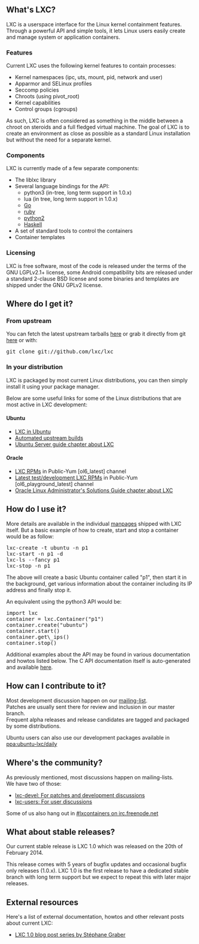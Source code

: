 <h2>What's LXC?</h2>

<p>LXC is a userspace interface for the Linux kernel containment
   features.<br />
   Through a powerful API and simple tools, it lets Linux
   users easily create and manage system or application containers.
</p>

<h3>Features</h3>
<p>Current LXC uses the following kernel features to contain
   processes:
  <ul>
    <li>Kernel namespaces (ipc, uts, mount, pid, network and user)</li>
    <li>Apparmor and SELinux profiles</li>
    <li>Seccomp policies</li>
    <li>Chroots (using pivot_root)</li>
    <li>Kernel capabilities</li>
    <li>Control groups (cgroups)</li>
  </ul>
</p>

<p>As such, LXC is often considered as something in the middle
   between a chroot on steroids and a full fledged virtual machine. The
   goal of LXC is to create an environment as close as possible as a
   standard Linux installation but without the need for a separate
   kernel.
</p>

<h3>Components</h3>
<p>LXC is currently made of a few separate components:
  <ul>
    <li>The liblxc library</li>
    <li>Several language bindings for the API:
       <ul>
        <li>python3 (in-tree, long term support in 1.0.x)</li>
        <li>lua (in tree, long term support in 1.0.x)</li>
        <li><a href="https://github.com/lxc/go-lxc">Go</a></li>
        <li><a href="https://github.com/lxc/ruby-lxc">ruby</a></li>
        <li><a href="https://github.com/lxc/python2-lxc">python2</a></li>
        <li><a href="https://github.com/fizruk/lxc">Haskell</a></li>
       </ul>
    </li>
    <li>A set of standard tools to control the containers</li>
    <li>Container templates</li>
  </ul>
</p>

<h3>Licensing</h3>
<p>LXC is free software, most of the code is released under the
   terms of the GNU LGPLv2.1+ license, some Android compatibility bits
   are released under a standard 2-clause BSD license and some
   binaries and templates are shipped under the GNU GPLv2 license.
</p>

<h2>Where do I get it?</h2>

<h3>From upstream</h3>
<p>You can fetch the latest upstream tarballs
   <a href="/downloads/">here</a>
   or grab it directly from git
   <a href="http://github.com/lxc/lxc">here</a> or with:
</p>

<pre>
git clone git://github.com/lxc/lxc
</pre>


<h3>In your distribution</h3>
<p>LXC is packaged by most current Linux distributions, you can
   then simply install it using your package manager.</p>
<p>Below are some useful links for some of the Linux
   distributions that are most active in LXC development:</p>

<h4>Ubuntu</h4>
<p>
  <ul>
    <li><a href="https://launchpad.net/ubuntu/+source/lxc">
        LXC in Ubuntu</a></li>
    <li><a href="https://launchpad.net/~ubuntu-lxc/+archive/daily">
        Automated upstream builds</a></li>
    <li><a href="https://help.ubuntu.com/lts/serverguide/lxc.html">
        Ubuntu Server guide chapter about LXC</a></li>
  </ul>
</p>

<h4>Oracle</h4>
<p>
  <ul>
    <li><a href="http://public-yum.oracle.com">
        LXC RPMs</a> in Public-Yum [ol6_latest] channel</li>
    <li><a href="http://www.oracle.com/technetwork/server-storage/linux/downloads/playground-1937163.html">
        Latest test/development LXC RPMs</a> in Public-Yum
        [ol6_playground_latest] channel</li>
    <li><a href="http://docs.oracle.com/cd/E37670_01/E37355/html/ol_containers.html">
        Oracle Linux Administrator's Solutions Guide chapter about LXC</a></li>
  </ul>
</p>

<h2>How do I use it?</h2>

<p>More details are available in the individual
   <a href="https://qa.linuxcontainers.org/master/current/doc/man/">manpages</a>
   shipped with LXC itself. But a basic example of how to
   create, start and stop a container would be as follow:
</p>
<pre>
lxc-create -t ubuntu -n p1
lxc-start -n p1 -d
lxc-ls --fancy p1
lxc-stop -n p1
</pre>
<p>The above will create a basic Ubuntu container called "p1",
   then start it in the background, get various information about the
   container including its IP address and finally stop it.
</p>

<p>An equivalent using the python3 API would be:</p>

<pre>
import lxc
container = lxc.Container("p1")
container.create("ubuntu")
container.start()
container.get\_ips()
container.stop()
</pre>

<p>Additional examples about the API may be found in various
   documentation and howtos listed below.
   The C API documentation itself is auto-generated and available
   <a href="https://qa.linuxcontainers.org/master/current/doc/api/">here</a>.
</p>

<h2>How can I contribute to it?</h2>
<p>Most development discussion happen on our
   <a href="http://lists.linuxcontainers.org/listinfo/lxc-devel">
   mailing-list</a>.</br />
   Patches are usually sent there for review and inclusion in
   our master branch.<br />
   Frequent alpha releases and release candidates are tagged
   and packaged by some distributions.
</p>

<p>Ubuntu users can also use our development packages available
   in <a href="https://launchpad.net/~ubuntu-lxc/+archive/daily">
   ppa:ubuntu-lxc/daily</a>
</p>

<h2>Where's the community?</h2>
<p>As previously mentioned, most discussions happen on
   mailing-lists.<br />
   We have two of those:
  <ul>
    <li>
      <a href="http://lists.linuxcontainers.org/listinfo/lxc-devel">
      lxc-devel: For patches and development discussions</a></li>
    <li>
      <a href="http://lists.linuxcontainers.org/listinfo/lxc-users">
      lxc-users: For user discussions</a></li>
  </ul>
</p>

<p>Some of us also hang out in
  <a href="http://webchat.freenode.net/?channels=%23lxcontainers">
  #lxcontainers on irc.freenode.net</a></p>


<h2>What about stable releases?</h2>
<p>Our current stable release is LXC 1.0 which was released on
   the 20th of February 2014.
</p>

<p>This release comes with 5 years of bugfix updates and
   occasional bugfix only releases (1.0.x). LXC 1.0 is the
   first release to have a dedicated stable branch with long
   term support but we expect to repeat this with later major
   releases.
</p>

<h2>External resources</h2>
<p>Here's a list of external documentation, howtos and other
   relevant posts about current LXC:
   <ul>
       <li><a href="https://www.stgraber.org/2013/12/20/lxc-1-0-blog-post-series/">LXC 1.0 blog post series by Stéphane Graber</a></li>
   </ul>
</p>
